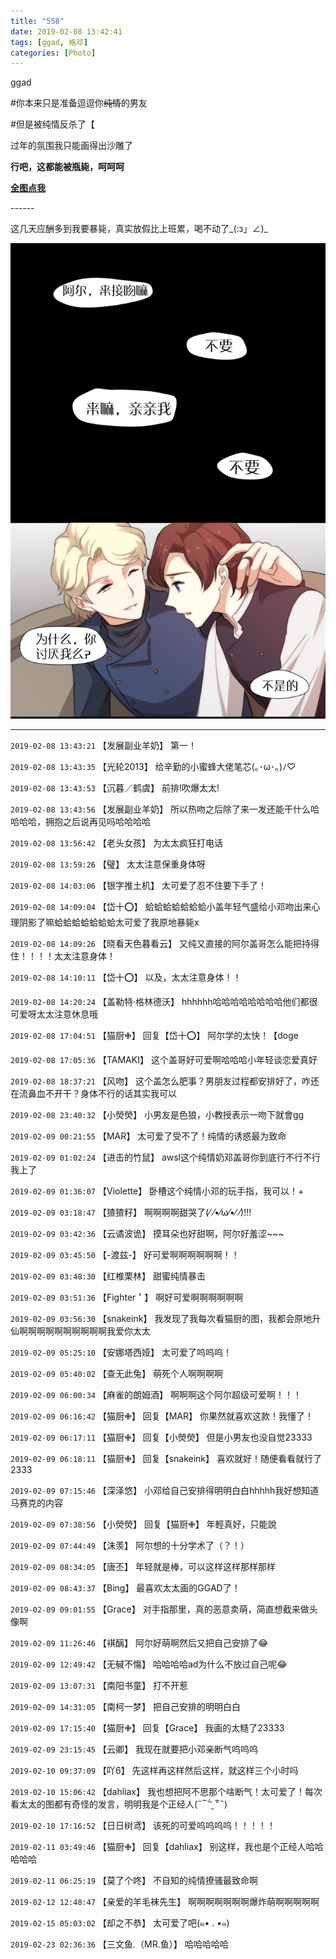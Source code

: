 ```yaml
---
title: "558"
date: 2019-02-08 13:42:41
tags: [ggad, 格邓]
categories: [Photo]
---
```


<p>ggad</p> 
<p>#你本来只是准备逗逗你<span style="text-decoration:line-through;"  >纯情</span>的男友</p> 
<p>#但是被纯情反杀了【</p> 
<p>过年的氛围我只能画得出沙雕了</p> 
<p><strong>行吧，这都能被瓶毙，呵呵呵</strong></p> 
<p><a rel="nofollow" href="http://wx1.sinaimg.cn/large/68b1fcf7ly1fzzesghylhj20m83kwkjl.jpg" target="_blank"  ><strong>全图点我</strong></a></p> 
<p>------</p> 
<p>这几天应酬多到我要暴毙，真实放假比上班累，喝不动了_(:з」∠)_</p>

![](https://raw.githubusercontent.com/alicewish/meowchain247/master/img_cVZNdzJtQk9JV2ZmYzkxaWsxdVZ3QXVLa0ZzQXhrOVRTQnJRRnBHZ3FudGV1OWM4aTZJZEZ3PT0.jpg)

---

`2019-02-08 13:43:21` 【发展副业羊奶】 第一！

`2019-02-08 13:43:35` 【光轮2013】 给辛勤的小蜜蜂大佬笔芯(｡･ω･｡)ﾉ♡

`2019-02-08 13:43:53` 【沉暮／鹤虞】 前排!吹爆太太!

`2019-02-08 13:43:56` 【发展副业羊奶】 所以热吻之后除了来一发还能干什么哈哈哈哈，拥抱之后说再见吗哈哈哈哈

`2019-02-08 13:56:42` 【老头女孩】 为太太疯狂打电话

`2019-02-08 13:59:26` 【璧】 太太注意保重身体呀

`2019-02-08 14:03:06` 【银字推土机】 太可爱了忍不住要下手了！

`2019-02-08 14:09:04` 【岱十⭕】 蛤蛤蛤蛤蛤蛤蛤小盖年轻气盛给小邓吻出来心理阴影了嘛蛤蛤蛤蛤蛤蛤蛤太可爱了我原地暴毙x

`2019-02-08 14:09:26` 【晓看天色暮看云】 又纯又直接的阿尔盖哥怎么能把持得住！！！！太太注意身体！

`2019-02-08 14:10:11` 【岱十⭕】 以及，太太注意身体！！

`2019-02-08 14:20:24` 【盖勒特·格林德沃】 hhhhhh哈哈哈哈哈哈哈哈他们都很可爱呀太太注意休息哦

`2019-02-08 17:04:51` 【猫厨✙】 回复【岱十⭕】 阿尔学的太快！【doge

`2019-02-08 17:05:36` 【TAMAKI】 这个盖哥好可爱啊哈哈哈小年轻谈恋爱真好

`2019-02-08 18:37:21` 【风吻】 这个盖怎么肥事？男朋友过程都安排好了，咋还在流鼻血不开干？身体不行的话其实我可以

`2019-02-08 23:40:32` 【小熒熒】 小男友是色狼，小教授表示一吻下就會gg

`2019-02-09 00:21:55` 【MAR】 太可爱了受不了！纯情的诱惑最为致命

`2019-02-09 01:02:24` 【进击的竹鼠】 awsl这个纯情奶邓盖哥你到底行不行不行我上了

`2019-02-09 01:36:07` 【Violette】 卧槽这个纯情小邓的玩手指，我可以！+

`2019-02-09 03:18:47` 【猹猹籽】 啊啊啊啊甜哭了(⁄ ⁄•⁄ω⁄•⁄ ⁄)!!!

`2019-02-09 03:42:36` 【云谲波诡】 摸耳朵也好甜啊，阿尔好羞涩~~~

`2019-02-09 03:45:50` 【-渡兹-】 好可爱啊啊啊啊啊啊！！

`2019-02-09 03:48:30` 【红椎栗林】 甜蜜纯情暴击

`2019-02-09 03:51:36` 【Fighter＇】 啊好可爱啊啊啊啊啊啊

`2019-02-09 03:56:30` 【snakeink】 我发现了我每次看猫厨的图，我都会原地升仙啊啊啊啊啊啊啊啊啊啊我爱你太太

`2019-02-09 05:25:10` 【安娜塔西娅】 太可爱了呜呜呜！

`2019-02-09 05:40:02` 【查无此兔】 萌死个人啊啊啊啊

`2019-02-09 06:00:34` 【麻雀的朗姆酒】 啊啊啊这个阿尔超级可爱啊！！！

`2019-02-09 06:16:42` 【猫厨✙】 回复【MAR】 你果然就喜欢这款！我懂了！

`2019-02-09 06:17:11` 【猫厨✙】 回复【小熒熒】 但是小男友也没自觉23333

`2019-02-09 06:18:11` 【猫厨✙】 回复【snakeink】 喜欢就好！随便看看就行了2333

`2019-02-09 07:15:46` 【深泽悠】 小邓给自己安排得明明白白hhhhh我好想知道马赛克的内容

`2019-02-09 07:38:56` 【小熒熒】 回复【猫厨✙】 年輕真好，只能說

`2019-02-09 07:44:49` 【沫羡】 阿尔想的十分学术了（？！）

`2019-02-09 08:34:05` 【唐丕】 年轻就是棒，可以这样这样那样那样

`2019-02-09 08:43:37` 【Bing】 最喜欢太太画的GGAD了！

`2019-02-09 09:01:55` 【Grace】 对手指那里，真的恶意卖萌，简直想截来做头像啊

`2019-02-09 11:26:46` 【褀醨】 阿尔好萌啊然后又把自己安排了😂

`2019-02-09 12:49:42` 【无戫不慯】 哈哈哈哈ad为什么不放过自己呢😂

`2019-02-09 13:07:31` 【南阳书童】 打不开惹

`2019-02-09 14:31:05` 【南柯一梦】 把自己安排的明明白白

`2019-02-09 17:15:40` 【猫厨✙】 回复【Grace】 我画的太糙了23333

`2019-02-09 23:15:45` 【云卿】 我现在就要把小邓亲断气呜呜呜

`2019-02-10 09:37:09` 【吖6】 先这样再这样然后这样，就这样三个小时吗

`2019-02-10 15:06:42` 【dahliax】 我也想把阿不思那个啥断气！太可爱了！每次看太太的图都有奇怪的发言，明明我是个正经人(˶‾᷄ ⁻̫ ‾᷅˵)

`2019-02-10 17:16:52` 【日日树鸢】 该死的可爱呜呜呜呜！！！！！

`2019-02-11 03:49:46` 【猫厨✙】 回复【dahliax】 别这样，我也是个正经人哈哈哈哈哈

`2019-02-11 06:25:19` 【莫了个咚】 不自知的纯情撩骚最致命啊

`2019-02-12 12:48:47` 【亲爱的羊毛袜先生】 啊啊啊啊啊啊啊爆炸萌啊啊啊啊啊

`2019-02-15 05:03:02` 【却之不恭】 太可爱了吧(๑• . •๑)

`2019-02-23 02:36:36` 【三文鱼.（MR.鱼）】 哈哈哈哈哈
